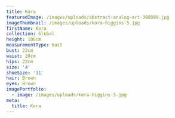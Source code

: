 ```yaml
---
title: Kora
featuredImage: /images/uploads/abstract-analog-art-390089.jpg
imageThumbnail: /images/uploads/kora-higgins-5.jpg
firstName: Kora
collection: Global
height: 106cm
measurementType: bust
bust: 22cm
waist: 20cm
hips: 22cm
size: '4'
shoeSize: '11'
hair: Brown
eyes: Brown
imagePortfolio:
  - image: /images/uploads/kora-higgins-5.jpg
meta:
  title: Kora
---
```


